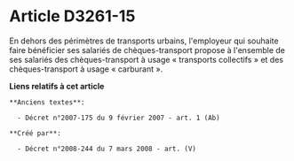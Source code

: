 # Article D3261-15

En dehors des périmètres de transports urbains, l'employeur qui souhaite faire bénéficier ses salariés de chèques-transport
propose à l'ensemble de ses salariés des chèques-transport à usage « transports collectifs » et des chèques-transport à usage
« carburant ».

**Liens relatifs à cet article**

	**Anciens textes**:

	  - Décret n°2007-175 du 9 février 2007 - art. 1 (Ab)

	**Créé par**:

	  - Décret n°2008-244 du 7 mars 2008 - art. (V)
